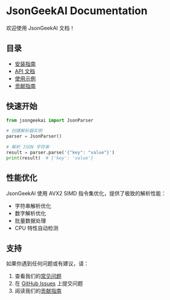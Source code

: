 # JsonGeekAI Documentation

欢迎使用 JsonGeekAI 文档！

## 目录

- [安装指南](installation/README.md)
- [API 文档](api/README.md)
- [使用示例](examples/README.md)
- [贡献指南](contributing/README.md)

## 快速开始

```python
from jsongeekai import JsonParser

# 创建解析器实例
parser = JsonParser()

# 解析 JSON 字符串
result = parser.parse('{"key": "value"}')
print(result)  # {'key': 'value'}
```

## 性能优化

JsonGeekAI 使用 AVX2 SIMD 指令集优化，提供了极致的解析性能：

- 字符串解析优化
- 数字解析优化
- 批量数据处理
- CPU 特性自动检测

## 支持

如果你遇到任何问题或有建议，请：

1. 查看我们的[常见问题](docs/FAQ.md)
2. 在 [GitHub Issues](https://github.com/zhanghongping/jsongeek/issues) 上提交问题
3. 阅读我们的[贡献指南](contributing/README.md)
